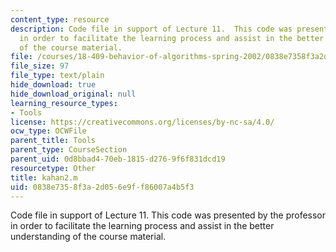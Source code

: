```yaml
---
content_type: resource
description: Code file in support of Lecture 11.  This code was presented by the professor
  in order to facilitate the learning process and assist in the better understanding
  of the course material.
file: /courses/18-409-behavior-of-algorithms-spring-2002/0838e7358f3a2d056e9ff86007a4b5f3_kahan2.m
file_size: 97
file_type: text/plain
hide_download: true
hide_download_original: null
learning_resource_types:
- Tools
license: https://creativecommons.org/licenses/by-nc-sa/4.0/
ocw_type: OCWFile
parent_title: Tools
parent_type: CourseSection
parent_uid: 0d8bbad4-70eb-1815-d276-9f6f831dcd19
resourcetype: Other
title: kahan2.m
uid: 0838e735-8f3a-2d05-6e9f-f86007a4b5f3
---
```

Code file in support of Lecture 11.  This code was presented by the professor in order to facilitate the learning process and assist in the better understanding of the course material.